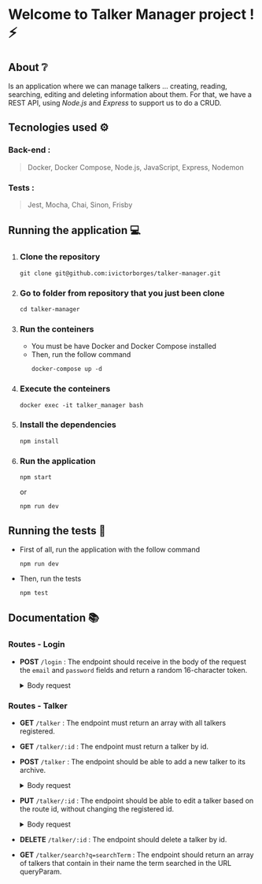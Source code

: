 # Welcome to Talker Manager project ! :zap:

## About :grey_question:

Is an application where we can manage talkers ... creating, reading, searching, editing and deleting information about them.
For that, we have a REST API, using <i>Node.js</i> and <i>Express</i> to support us to do a CRUD.

## Tecnologies used :gear:

<strong><h3>Back-end :</h3></strong>
> Docker, Docker Compose, Node.js, JavaScript, Express, Nodemon

<strong><h3>Tests :</h3></strong>
> Jest, Mocha, Chai, Sinon, Frisby

## Running the application :computer:

1. <strong><h3>Clone the repository</h3></strong>
    ```
    git clone git@github.com:ivictorborges/talker-manager.git
    ```

2. <strong><h3>Go to folder from repository that you just been clone</h3></strong>
    ```
    cd talker-manager
    ```

3. <strong><h3>Run the conteiners</h3></strong>
    - You must be have Docker and Docker Compose installed
    - Then, run the follow command
        ```
        docker-compose up -d
        ```

4. <strong><h3>Execute the conteiners</h3></strong>
    ```
    docker exec -it talker_manager bash
    ```

5. <strong><h3>Install the dependencies</h3></strong>
    ```
    npm install
    ```

6. <strong><h3>Run the application</h3></strong>
    ```
    npm start
    ```
    or
    ```
    npm run dev
    ```
    
## Running the tests :test_tube:

- First of all, run the application with the follow command
    ```
    npm run dev
    ```

- Then, run the tests
    ```
    npm test
    ```

## Documentation :books:

<strong><h3>Routes - Login</h3></strong>

- <strong>POST</strong> <code>/login</code> : The endpoint should receive in the body of the request the <code>email</code> and <code>password</code> fields and return a random 16-character token.

    <details>
    <summary>Body request</summary><br />

    ```json
    {
        "email": "email@email.com",
        "password": "123456"
    }
    ```
    </details>

<strong><h3>Routes - Talker</h3></strong>

- <strong>GET</strong> <code>/talker</code> : The endpoint must return an array with all talkers registered.

- <strong>GET</strong> <code>/talker/:id</code> : The endpoint must return a talker by id.

- <strong>POST</strong> <code>/talker</code> : The endpoint should be able to add a new talker to its archive.

    <details>
    <summary>Body request</summary><br />

    ```json
    {
        "name": "Name Test",
        "age": 27,
        "talk": {
            "watchedAt": "22/10/2019",
            "rate": 5
           }
    }
    ```
    </details>

- <strong>PUT</strong> <code>/talker/:id</code> : The endpoint should be able to edit a talker based on the route id, without changing the registered id.

     <details>
     <summary>Body request</summary><br />

    ```json
    {
        "name": "Name Test",
        "age": 27,
        "talk": {
            "watchedAt": "22/10/2019",
            "rate": 5
           }
    }
    ```
    </details>

- <strong>DELETE</strong> <code>/talker/:id</code> : The endpoint should delete a talker by id.

- <strong>GET</strong> <code>/talker/search?q=searchTerm</code> : The endpoint should return an array of talkers that contain in their name the term searched in the URL queryParam.

